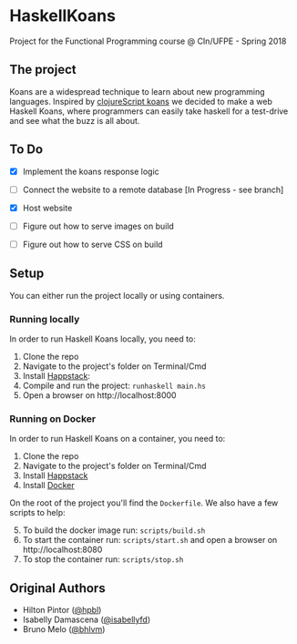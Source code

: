# HaskellKoans
Project for the Functional Programming course @ CIn/UFPE - Spring 2018


## The project
Koans are a widespread technique to learn about new programming languages. Inspired by [clojureScript koans](http://clojurescriptkoans.com) we decided to make a web Haskell Koans, where programmers can easily take haskell for a test-drive and see what the buzz is all about.

## To Do
- [x] Implement the koans response logic
- [ ] Connect the website to a remote database [In Progress - see branch]
- [x] Host website
- [ ] Figure out how to serve images on build
- [ ] Figure out how to serve CSS on build


## Setup
You can either run the project locally or using containers.

### Running locally
In order to run Haskell Koans locally, you need to:

1. Clone the repo
2. Navigate to the project's folder on Terminal/Cmd
3. Install [Happstack](http://happstack.com/page/view-page-slug/2/download):
4. Compile and run the project:
  `runhaskell main.hs`
5. Open a browser on http://localhost:8000

### Running on Docker
In order to run Haskell Koans on a container, you need to:

1. Clone the repo
2. Navigate to the project's folder on Terminal/Cmd
3. Install [Happstack](http://happstack.com/page/view-page-slug/2/download)
4. Install [Docker](https://www.docker.com/get-started)

On the root of the project you'll find the `Dockerfile`. We also have a few scripts to help:

5. To build the docker image run:
  `scripts/build.sh`
6. To start the container run: `scripts/start.sh` and open a browser on http://localhost:8080
7. To stop the container run:
  `scripts/stop.sh`


## Original Authors
- Hilton Pintor ([@hpbl](github.com/hpbl))
- Isabelly Damascena ([@isabellyfd](github.com/isabellyfd))
- Bruno Melo ([@bhlvm](github.com/bhlvm))
